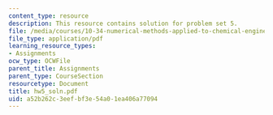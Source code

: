 ```yaml
---
content_type: resource
description: This resource contains solution for problem set 5.
file: /media/courses/10-34-numerical-methods-applied-to-chemical-engineering-fall-2005/a52b262c3eefbf3e54a01ea406a77094_hw5_soln.pdf
file_type: application/pdf
learning_resource_types:
- Assignments
ocw_type: OCWFile
parent_title: Assignments
parent_type: CourseSection
resourcetype: Document
title: hw5_soln.pdf
uid: a52b262c-3eef-bf3e-54a0-1ea406a77094
---
```

